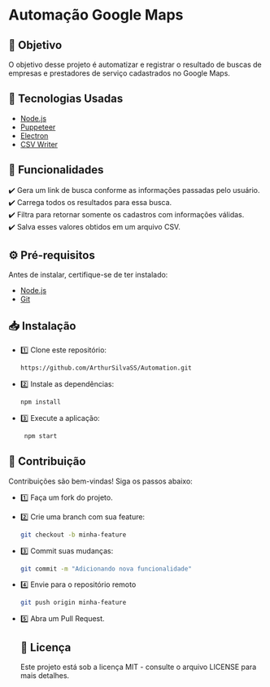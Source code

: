 # Automação Google Maps

## 📌 Objetivo  
O objetivo desse projeto é automatizar e registrar o resultado de buscas de empresas e prestadores de serviço cadastrados no Google Maps.  

## 🚀 Tecnologias Usadas  
- [Node.js](https://nodejs.org/)
- [Puppeteer](https://pptr.dev/)  
- [Electron](https://www.electronjs.org/)  
- [CSV Writer](https://www.npmjs.com/package/csv-writer)   

## 🔹 Funcionalidades  
✔️ Gera um link de busca conforme as informações passadas pelo usuário.  
✔️ Carrega todos os resultados para essa busca.  
✔️ Filtra para retornar somente os cadastros com informações válidas.  
✔️ Salva esses valores obtidos em um arquivo CSV.  

## ⚙️ Pré-requisitos  
Antes de instalar, certifique-se de ter instalado:  
- [Node.js](https://nodejs.org/)  
- [Git](https://git-scm.com/)
  
## 📥 Instalação  

- 1️⃣ Clone este repositório:  
   ```sh
   https://github.com/ArthurSilvaSS/Automation.git
- 2️⃣ Instale as dependências:
   ```sh
   npm install
- 3️⃣ Execute a aplicação:
   ```sh
    npm start
   
## 🤝 Contribuição  
Contribuições são bem-vindas! Siga os passos abaixo:  

- 1️⃣ Faça um fork do projeto.  
- 2️⃣ Crie uma branch com sua feature:  
   ```sh
   git checkout -b minha-feature
- 3️⃣ Commit suas mudanças:
   ```sh
   git commit -m "Adicionando nova funcionalidade"
- 4️⃣ Envie para o repositório remoto
   ```sh
   git push origin minha-feature
- 5️⃣ Abra um Pull Request.

   ## 📜 Licença

   Este projeto está sob a licença MIT - consulte o arquivo LICENSE para mais detalhes.
   
